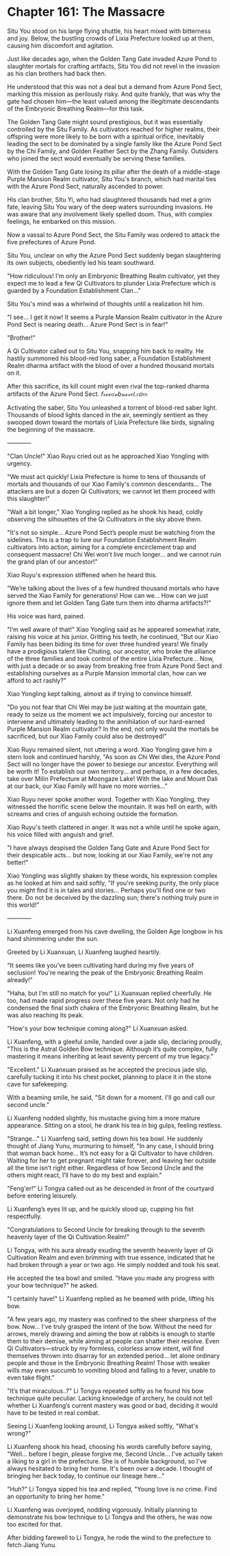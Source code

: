 # Chapter 161: The Massacre

Situ You stood on his large flying shuttle, his heart mixed with bitterness and joy. Below, the bustling crowds of Lixia Prefecture looked up at them, causing him discomfort and agitation.

Just like decades ago, when the Golden Tang Gate invaded Azure Pond to slaughter mortals for crafting artifacts, Situ You did not revel in the invasion as his clan brothers had back then.

He understood that this was not a deal but a demand from Azure Pond Sect, marking this mission as perilously risky. And quite frankly, that was why the gate had chosen him—the least valued among the illegitimate descendants of the Embryonic Breathing Realm—for this task.

The Golden Tang Gate might sound prestigious, but it was essentially controlled by the Situ Family. As cultivators reached for higher realms, their offspring were more likely to be born with a spiritual orifice, inevitably leading the sect to be dominated by a single family like the Azure Pond Sect by the Chi Family, and Golden Feather Sect by the Zhang Family. Outsiders who joined the sect would eventually be serving these families.

With the Golden Tang Gate losing its pillar after the death of a middle-stage Purple Mansion Realm cultivator, Situ You's branch, which had marital ties with the Azure Pond Sect, naturally ascended to power.

His clan brother, Situ Yi, who had slaughtered thousands had met a grim fate, leaving Situ You wary of the deep waters surrounding invasions. He was aware that any involvement likely spelled doom. Thus, with complex feelings, he embarked on this mission.

Now a vassal to Azure Pond Sect, the Situ Family was ordered to attack the five prefectures of Azure Pond.

Situ You, unclear on why the Azure Pond Sect suddenly began slaughtering its own subjects, obediently led his team southward.

"How ridiculous! I'm only an Embryonic Breathing Realm cultivator, yet they expect me to lead a few Qi Cultivators to plunder Lixia Prefecture which is guarded by a Foundation Establishment Clan..."

Situ You's mind was a whirlwind of thoughts until a realization hit him.

"I see... I get it now! It seems a Purple Mansion Realm cultivator in the Azure Pond Sect is nearing death... Azure Pond Sect is in fear!"

"Brother!"

A Qi Cultivator called out to Situ You, snapping him back to reality. He hastily summoned his blood-red long saber, a Foundation Establishment Realm dharma artifact with the blood of over a hundred thousand mortals on it.

After this sacrifice, its kill count might even rival the top-ranked dharma artifacts of the Azure Pond Sect.
𝘧𝓇ℯℯ𝑤ℯ𝘣𝓃ℴ𝓋𝑒𝑙.𝑐𝘰𝑚

Activating the saber, Situ You unleashed a torrent of blood-red saber light. Thousands of blood lights danced in the air, seemingly sentient as they swooped down toward the mortals of Lixia Prefecture like birds, signaling the beginning of the massacre.

————

"Clan Uncle!" Xiao Ruyu cried out as he approached Xiao Yongling with urgency.

"We must act quickly! Lixia Prefecture is home to tens of thousands of mortals and thousands of our Xiao Family's common descendants... The attackers are but a dozen Qi Cultivators; we cannot let them proceed with this slaughter!"

"Wait a bit longer," Xiao Yongling replied as he shook his head, coldly observing the silhouettes of the Qi Cultivators in the sky above them.

"It's not so simple... Azure Pond Sect’s people must be watching from the sidelines. This is a trap to lure our Foundation Establishment Realm cultivators into action, aiming for a complete encirclement trap and consequent massacre! Chi Wei won't live much longer... and we cannot ruin the grand plan of our ancestor!"

Xiao Ruyu's expression stiffened when he heard this.

"We’re talking about the lives of a few hundred thousand mortals who have served the Xiao Family for generations! How can we... How can we just ignore them and let Golden Tang Gate turn them into dharma artifacts?!"

His voice was hard, pained.

"I’m well aware of that!" Xiao Yongling said as he appeared somewhat irate, raising his voice at his junior. Gritting his teeth, he continued, "But our Xiao Family has been biding its time for over three hundred years! We finally have a prodigious talent like Chuting, our ancestor, who broke the alliance of the three families and took control of the entire Lixia Prefecture... Now, with just a decade or so away from breaking free from Azure Pond Sect and establishing ourselves as a Purple Mansion immortal clan, how can we afford to act rashly?"

Xiao Yongling kept talking, almost as if trying to convince himself.

"Do you not fear that Chi Wei may be just waiting at the mountain gate, ready to seize us the moment we act impulsively, forcing our ancestor to intervene and ultimately leading to the annihilation of our hard-earned Purple Mansion Realm cultivator? In the end, not only would the mortals be sacrificed, but our Xiao Family could also be destroyed!"

Xiao Ruyu remained silent, not uttering a word. Xiao Yongling gave him a stern look and continued harshly, "As soon as Chi Wei dies, the Azure Pond Sect will no longer have the power to besiege our ancestor. Everything will be worth it! To establish our own territory... and perhaps, in a few decades, take over Milin Prefecture at Moongaze Lake! With the lake and Mount Dali at our back, our Xiao Family will have no more worries..."

Xiao Ruyu never spoke another word. Together with Xiao Yongling, they witnessed the horrific scene below the mountain. It was hell on earth, with screams and cries of anguish echoing outside the formation.

Xiao Ruyu's teeth clattered in anger. It was not a while until he spoke again, his voice filled with anguish and grief.

"I have always despised the Golden Tang Gate and Azure Pond Sect for their despicable acts... but now, looking at our Xiao Family, we're not any better!"

Xiao Yongling was slightly shaken by these words, his expression complex as he looked at him and said softly, "If you're seeking purity, the only place you might find it is in tales and stories... Perhaps you'll find one or two there. Do not be deceived by the dazzling sun; there's nothing truly pure in this world!"

————

Li Xuanfeng emerged from his cave dwelling, the Golden Age longbow in his hand shimmering under the sun.

Greeted by Li Xuanxuan, Li Xuanfeng laughed heartily.

"It seems like you’ve been cultivating hard during my five years of seclusion! You're nearing the peak of the Embryonic Breathing Realm already!"

"Haha, but I'm still no match for you!" Li Xuanxuan replied cheerfully. He too, had made rapid progress over these five years. Not only had he condensed the final sixth chakra of the Embryonic Breathing Realm, but he was also reaching its peak.

"How's your bow technique coming along?" Li Xuanxuan asked.

Li Xuanfeng, with a gleeful smile, handed over a jade slip, declaring proudly, "This is the Astral Golden Bow technique. Although it’s quite complex, fully mastering it means inheriting at least seventy percent of my true legacy."

"Excellent." Li Xuanxuan praised as he accepted the precious jade slip, carefully tucking it into his chest pocket, planning to place it in the stone cave for safekeeping.

With a beaming smile, he said, "Sit down for a moment. I'll go and call our second uncle."

Li Xuanfeng nodded slightly, his mustache giving him a more mature appearance. Sitting on a stool, he drank his tea in big gulps, feeling restless.

"Strange..." Li Xuanfeng said, setting down his tea bowl. He suddenly thought of Jiang Yunu, murmuring to himself, "In any case, I should bring that woman back home... It’s not easy for a Qi Cultivator to have children. Waiting for her to get pregnant might take forever, and leaving her outside all the time isn’t right either. Regardless of how Second Uncle and the others might react, I’ll have to do my best and explain."

"Feng'er!" Li Tongya called out as he descended in front of the courtyard before entering leisurely.

Li Xuanfeng’s eyes lit up, and he quickly stood up, cupping his fist respectfully.

"Congratulations to Second Uncle for breaking through to the seventh heavenly layer of the Qi Cultivation Realm!"

Li Tongya, with his aura already exuding the seventh heavenly layer of Qi Cultivation Realm and even brimming with true essence, indicated that he had broken through a year or two ago. He simply nodded and took his seat.

He accepted the tea bowl and smiled. "Have you made any progress with your bow technique?" he asked.

"I certainly have!" Li Xuanfeng replied as he beamed with pride, lifting his bow.

"A few years ago, my mastery was confined to the sheer sharpness of the bow. Now... I've truly grasped the intent of the bow. Without the need for arrows, merely drawing and aiming the bow at rabbits is enough to startle them to their demise, while aiming at people can shatter their resolve. Even Qi Cultivators—struck by my formless, colorless arrow intent, will find themselves thrown into disarray for an extended period... let alone ordinary people and those in the Embryonic Breathing Realm! Those with weaker wills may even succumb to vomiting blood and falling to a fever, unable to even take flight."

"It’s that miraculous..?" Li Tongya repeated softly as he found his bow technique quite peculiar. Lacking knowledge of archery, he could not tell whether Li Xuanfeng’s current mastery was good or bad, deciding it would have to be tested in real combat.

Seeing Li Xuanfeng looking around, Li Tongya asked softly, "What's wrong?"

Li Xuanfeng shook his head, choosing his words carefully before saying, "Well... before I begin, please forgive me, Second Uncle... I've actually taken a liking to a girl in the prefecture. She is of humble background, so I've always hesitated to bring her home. It's been over a decade. I thought of bringing her back today, to continue our lineage here..."

"Huh?" Li Tongya sipped his tea and replied, "Young love is no crime. Find an opportunity to bring her home."

Li Xuanfeng was overjoyed, nodding vigorously. Initially planning to demonstrate his bow technique to Li Tongya and the others, he was now too excited for that.

After bidding farewell to Li Tongya, he rode the wind to the prefecture to fetch Jiang Yunu.
